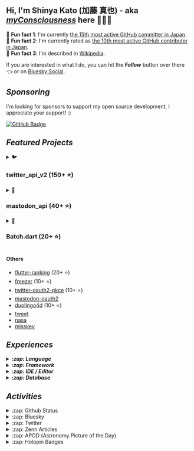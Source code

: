 ## Hi, I'm Shinya Kato (加藤 真也) - aka [**_myConsciousness_**](https://github.com/myConsciousness/) here 👋👨‍💻

<!-- MY-RANK-IN-GITHUB:START - Do not remove or modify this section -->

🤖 **Fun fact 1**: I'm currently [the 15th most active GitHub committer in Japan](https://commits.top/japan.html).</br>
🤖 **Fun fact 2**: I'm currently rated as [the 10th most active GitHub contributor in Japan](https://commits.top/japan_public.html).</br>
🤖 **Fun fact 3**: I'm described in [Wikipedia](https://ja.wikipedia.org/wiki/加藤真也_(プログラマ)).

<!-- MY-RANK-IN-GITHUB:END -->

If you are interested in what I do, you can hit the **_Follow_** button over there 👈 or on [Bluesky Social](https://staging.bsky.app/profile/shinyakato.dev).

## **_Sponsoring_**

I'm looking for sponsors to support my open source development, I appreciate your support! :)

[![GitHub Badge](https://img.shields.io/badge/Github%20Sponsor-orange?style=for-the-badge&logo=github&logoColor=white)](https://github.com/sponsors/myConsciousness)

## **_Featured Projects_**

<details>
  <summary>🐦 <b><h3>twitter_api_v2 (150+ ⭐)</h3></b></summary>
  <div>
    <p align="center">
      <a href="https://github.com/twitter-dart/twitter-api-v2">
        <img alt="twitter_api_v2" width="500px" src="https://user-images.githubusercontent.com/13072231/199728866-202b9742-d58e-4667-b046-e8096efd2339.png">
      </a>
    </p>
  </div>

  <h4><b>Highlights</b> ✨</h4>

✅ The **wrapper library** for **[Twitter API v2.0](https://developer.twitter.com/en/docs/twitter-api)**. </br>
✅ **Easily integrates** with the **Dart** & **Flutter** apps. </br>
✅ Provides response objects with a **guaranteed safe types.** </br>
✅ Supports **[all endpoints](https://developer.twitter.com/en/docs/api-reference-index)**. </br>
✅ Support **all request parameters and response fields**.</br>
✅ Supports **high-performance streaming** endpoints. </br>
✅ Supports **[expansions](https://developer.twitter.com/en/docs/twitter-api/expansions)** and **[fields](https://developer.twitter.com/en/docs/twitter-api/fields)** features. </br>
✅ **Well documented** and **well tested**.</br>
✅ Supports the powerful **automatic retry**.</br>
✅ Supports for **large media uploads** (image, gif, video).</br>
✅ Supports **safe and powerful paging** feature.

- [Repository](https://github.com/twitter-dart/twitter-api-v2)
- [Pub.dev](https://pub.dev/packages/twitter_api_v2)

</details>

<details>
  <summary>🦣 <b><h3>mastodon_api (40+ ⭐)</h3></b></summary>
  <div>
    <p align="center">
      <a href="https://github.com/mastodon-dart/mastodon-api">
        <img alt="twitter_api_v2" width="500px" src="https://user-images.githubusercontent.com/13072231/202892481-5b9c8a39-ef55-4dca-a912-e298beb635ca.png">
      </a>
    </p>
  </div>

  <h4><b>Highlights</b> ✨</h4>

✅ The **wrapper library** for **[Mastodon API](https://docs.joinmastodon.org/client/intro/)**. </br>
✅ **Easily integrates** with the **Dart** & **Flutter** apps. </br>
✅ Provides response objects with a **guaranteed safe types.** </br>
✅ **Well documented** and **well tested**.</br>
✅ Supports **v1 and v2 endpoints**.</br>
✅ Supports the powerful **automatic retry**.</br>

- [Repository](https://github.com/mastodon-dart/mastodon-api)
- [Pub.dev](https://pub.dev/packages/mastodon_api)

</details>

<details>
  <summary>🚀 <b><h3>Batch.dart (20+ ⭐)</h3></b></summary>
  <div>
    <p align="center">
      <a href="https://github.com/batch-dart/batch.dart">
        <img alt="batch" width="300px" src="https://user-images.githubusercontent.com/13072231/157616062-6208b014-e104-49f4-8227-b491b7ef6d42.png">
      </a>
    </p>
  </div>

  <h4><b>Highlights</b> ✨</h4>

✅ **Job Scheduling Framework** running on **Dart VM**. </br>
✅ **Easily schedules** with a combination of **Job**, **Step**, and **Task**. </br>
✅ Supports **job scheduling in [Cron](https://en.wikipedia.org/wiki/Cron)** format. </br>
✅ Supports **convenient logging functions** as a standard. </br>
✅ Supports the **parallel processing**. </br>
✅ Supports **conditional branching** of schedules. </br>
✅ Supports the **customizable retry feature**.

- [Repository](https://github.com/batch-dart/batch.dart)
- [Pub.dev](https://pub.dev/packages/batch)

</details>

#### Others

- [flutter-ranking](https://github.com/myConsciousness/flutter-ranking) (20+ ⭐)
- [freezer](https://github.com/myConsciousness/freezer) (10+ ⭐)
- [twitter-oauth2-pkce](https://github.com/twitter-dart/twitter-oauth2-pkce) (10+ ⭐)
- [mastodon-oauth2](https://github.com/mastodon-dart/mastodon-oauth2)
- [duolingo4d](https://github.com/duolingo-dart/duolingo4d) (10+ ⭐)
- [tweet](https://github.com/dart-actions/tweet)
- [nasa](https://github.com/myConsciousness/nasa-api)
- [misskey](https://github.com/misskey-dart/misskey)

## **_Experiences_**

<details>
  <summary><b><em>:zap: Language</em></b></summary>

![C](https://img.shields.io/badge/c-%2300599C.svg?style=for-the-badge&logo=c&logoColor=white)
![C++](https://img.shields.io/badge/c++-%2300599C.svg?style=for-the-badge&logo=c%2B%2B&logoColor=white)
![Go](https://img.shields.io/badge/go-%2300ADD8.svg?style=for-the-badge&logo=go&logoColor=white)
![Java](https://img.shields.io/badge/java-%23ED8B00.svg?style=for-the-badge&logo=java&logoColor=white)
![Kotlin](https://img.shields.io/badge/kotlin-%230095D5.svg?style=for-the-badge&logo=kotlin&logoColor=white)
![Python](https://img.shields.io/badge/python-3670A0?style=for-the-badge&logo=python&logoColor=ffdd54)
![Dart](https://img.shields.io/badge/dart-%230175C2.svg?style=for-the-badge&logo=dart&logoColor=white)
![Apache Groovy](https://img.shields.io/badge/Apache%20Groovy-4298B8.svg?style=for-the-badge&logo=Apache+Groovy&logoColor=white)
![HTML5](https://img.shields.io/badge/html5-%23E34F26.svg?style=for-the-badge&logo=html5&logoColor=white)
![CSS3](https://img.shields.io/badge/css3-%231572B6.svg?style=for-the-badge&logo=css3&logoColor=white)
![JavaScript](https://img.shields.io/badge/javascript-%23323330.svg?style=for-the-badge&logo=javascript&logoColor=%23F7DF1E)
![TypeScript](https://img.shields.io/badge/typescript-%23007ACC.svg?style=for-the-badge&logo=typescript&logoColor=white)
![Markdown](https://img.shields.io/badge/markdown-%23000000.svg?style=for-the-badge&logo=markdown&logoColor=white)

</details>

<details>
  <summary><b><em>:zap: Framework</em></b></summary>

![Flutter](https://img.shields.io/badge/Flutter-%2302569B.svg?style=for-the-badge&logo=Flutter&logoColor=white)
![React Native](https://img.shields.io/badge/react_native-%2320232a.svg?style=for-the-badge&logo=react&logoColor=%2361DAFB)
![Spring](https://img.shields.io/badge/spring-%236DB33F.svg?style=for-the-badge&logo=spring&logoColor=white)
![Thymeleaf](https://img.shields.io/badge/Thymeleaf-%23005C0F.svg?style=for-the-badge&logo=Thymeleaf&logoColor=white)
![.Net](https://img.shields.io/badge/.NET-5C2D91?style=for-the-badge&logo=.net&logoColor=white)
![Bootstrap](https://img.shields.io/badge/bootstrap-%23563D7C.svg?style=for-the-badge&logo=bootstrap&logoColor=white)
![SASS](https://img.shields.io/badge/SASS-hotpink.svg?style=for-the-badge&logo=SASS&logoColor=white)
![jQuery](https://img.shields.io/badge/jquery-%230769AD.svg?style=for-the-badge&logo=jquery&logoColor=white)
![JWT](https://img.shields.io/badge/JWT-black?style=for-the-badge&logo=JSON%20web%20tokens)
![Chart.js](https://img.shields.io/badge/chart.js-F5788D.svg?style=for-the-badge&logo=chart.js&logoColor=white)

</details>

<details>
  <summary><b><em>:zap: IDE / Editor</em></b></summary>

![Visual Studio Code](https://img.shields.io/badge/Visual%20Studio%20Code-0078d7.svg?style=for-the-badge&logo=visual-studio-code&logoColor=white)
![Android Studio](https://img.shields.io/badge/Android%20Studio-3DDC84.svg?style=for-the-badge&logo=android-studio&logoColor=white)
![IntelliJ IDEA](https://img.shields.io/badge/IntelliJIDEA-000000.svg?style=for-the-badge&logo=intellij-idea&logoColor=white)
![Eclipse](https://img.shields.io/badge/Eclipse-FE7A16.svg?style=for-the-badge&logo=Eclipse&logoColor=white)
![Visual Studio](https://img.shields.io/badge/Visual%20Studio-5C2D91.svg?style=for-the-badge&logo=visual-studio&logoColor=white)
![Atom](https://img.shields.io/badge/Atom-%2366595C.svg?style=for-the-badge&logo=atom&logoColor=white)

</details>

<details>
  <summary><b><em>:zap: Database</em></b></summary>

![Oracle](https://img.shields.io/badge/Oracle-F80000?style=for-the-badge&logo=oracle&logoColor=white)
![MySQL](https://img.shields.io/badge/mysql-%2300f.svg?style=for-the-badge&logo=mysql&logoColor=white)
![MongoDB](https://img.shields.io/badge/MongoDB-%234ea94b.svg?style=for-the-badge&logo=mongodb&logoColor=white)
![SQLite](https://img.shields.io/badge/sqlite-%2307405e.svg?style=for-the-badge&logo=sqlite&logoColor=white)

</details>

## **_Activities_**

<details>
  <summary>:zap: Github Status</summary>

[![trophy](https://github-profile-trophy.vercel.app/?username=myConsciousness&theme=gruvbox&include_all_commits=true&count_private=true)](https://github-profile-trophy.vercel.app/?username=myConsciousness&margin-w=15&include_all_commits=true&count_private=true)

<p>
  <img height="180em" src="https://github-readme-streak-stats.herokuapp.com/?user=myConsciousness&layout=compact&theme=gruvbox" alt="myConsciousness" />
</p>

<div>
  <img height="180em" src="https://github-readme-stats.vercel.app/api?username=myConsciousness&count_private=true&theme=gruvbox&show_icons=true&include_all_commits=true&count_private=true"/>
  <img height="180em" src="https://github-readme-stats.vercel.app/api/top-langs/?username=myConsciousness&layout=compact&langs_count=7&theme=gruvbox"/>
</details>

<details>
  <summary>:zap: Bluesky</summary>

---

This content is fetched by [bluesky](https://github.com/myConsciousness/atproto.dart/tree/main/packages/bluesky).

<!-- MY-BSKY_TIMELINE:START - Do not remove or modify this section -->
---

> Shinya Kato 🤯 @shinyakato.dev 2023-03-24T05:51:26.055Z
>
> 

---

> Shinya Kato 🤯 @shinyakato.dev 2023-03-24T04:36:06.391Z
>
> ちょっと風刺的で好き

---

> Shinya Kato 🤯 @shinyakato.dev 2023-03-24T04:35:31.712Z
>
> マストドンのツイートに対するトゥートのネーミングセンスが抜群にはまってる

---

> Shinya Kato 🤯 @shinyakato.dev 2023-03-24T04:33:53.646Z
>
> マンモスのマスコットはなかなかキャッチーでいいんですけどね〜

---

> Shinya Kato 🤯 @shinyakato.dev 2023-03-24T03:36:49.832Z
>
> Congrats! ✌️

---
<!-- MY-BSKY_TIMELINE:END -->

</details>

<details>
  <summary>:zap: Twitter</summary>

---

This content is fetched by [twitter_api_v2](https://github.com/twitter-dart/twitter-api-v2).

  <!-- MY-TWEETS:START - Do not remove or modify this section -->
---

> ![bsky.app/profile/shinyakato.dev's avatar](https://pbs.twimg.com/profile_images/1610281170511724544/i1ghNtS3_normal.jpg)
[bsky.app/profile/shinyakato.dev](https://twitter.com/realshinyakato) [@realshinyakato](https://twitter.com/realshinyakato) [2023-03-14T05:56:19.000Z](https://twitter.com/realshinyakato/status/1635520213054787585)
>
> 誰でもできる、Blueskyでカスタムドメインを簡単に設定する方法｜加藤 真也 https://t.co/dXdqH3cUjw [#zenn](https://twitter.com/hashtag/zenn?src=hashtag_click) [#Bluesky](https://twitter.com/hashtag/Bluesky?src=hashtag_click)
>
> [Reply](https://twitter.com/intent/tweet?in_reply_to=1635520213054787585)&emsp;[Retweet](https://twitter.com/intent/retweet?tweet_id=1635520213054787585)&emsp;[Like](https://twitter.com/intent/favorite?tweet_id=1635520213054787585)

---

> ![bsky.app/profile/shinyakato.dev's avatar](https://pbs.twimg.com/profile_images/1610281170511724544/i1ghNtS3_normal.jpg)
[bsky.app/profile/shinyakato.dev](https://twitter.com/realshinyakato) [@realshinyakato](https://twitter.com/realshinyakato) [2023-03-10T23:14:33.000Z](https://twitter.com/realshinyakato/status/1634331941192495104)
>
> RT [@arcalinea:](https://twitter.com/arcalinea:) Time for a tweet thread on the blog post I published yesterday. 🧵
> 
> Our main work at [@bluesky](https://twitter.com/bluesky) so far has been on the [@at_prot…](https://twitter.com/at_prot…)
>
> [Reply](https://twitter.com/intent/tweet?in_reply_to=1634331941192495104)&emsp;[Retweet](https://twitter.com/intent/retweet?tweet_id=1634331941192495104)&emsp;[Like](https://twitter.com/intent/favorite?tweet_id=1634331941192495104)

---

> ![bsky.app/profile/shinyakato.dev's avatar](https://pbs.twimg.com/profile_images/1610281170511724544/i1ghNtS3_normal.jpg)
[bsky.app/profile/shinyakato.dev](https://twitter.com/realshinyakato) [@realshinyakato](https://twitter.com/realshinyakato) [2023-03-10T23:14:29.000Z](https://twitter.com/realshinyakato/status/1634331923207319553)
>
> RT [@arcalinea:](https://twitter.com/arcalinea:) Here are the protocol features we're excited to finish: 
> 
> - Domain names as usernames &amp; account portability
> - Algorithmic ch…
>
> [Reply](https://twitter.com/intent/tweet?in_reply_to=1634331923207319553)&emsp;[Retweet](https://twitter.com/intent/retweet?tweet_id=1634331923207319553)&emsp;[Like](https://twitter.com/intent/favorite?tweet_id=1634331923207319553)

---

> ![bsky.app/profile/shinyakato.dev's avatar](https://pbs.twimg.com/profile_images/1610281170511724544/i1ghNtS3_normal.jpg)
[bsky.app/profile/shinyakato.dev](https://twitter.com/realshinyakato) [@realshinyakato](https://twitter.com/realshinyakato) [2023-03-10T23:14:26.000Z](https://twitter.com/realshinyakato/status/1634331911446487040)
>
> RT [@arcalinea:](https://twitter.com/arcalinea:) Our end goals are to support choice for users, freedom for developers, and control for creators. 
> 
> We're designing for a com…
>
> [Reply](https://twitter.com/intent/tweet?in_reply_to=1634331911446487040)&emsp;[Retweet](https://twitter.com/intent/retweet?tweet_id=1634331911446487040)&emsp;[Like](https://twitter.com/intent/favorite?tweet_id=1634331911446487040)

---

> ![bsky.app/profile/shinyakato.dev's avatar](https://pbs.twimg.com/profile_images/1610281170511724544/i1ghNtS3_normal.jpg)
[bsky.app/profile/shinyakato.dev](https://twitter.com/realshinyakato) [@realshinyakato](https://twitter.com/realshinyakato) [2023-03-10T23:14:21.000Z](https://twitter.com/realshinyakato/status/1634331890990862336)
>
> RT [@arcalinea:](https://twitter.com/arcalinea:) Domain names as handles! Why are we excited about this feature in the [@at_protocol?](https://twitter.com/at_protocol?) It's a way to achieve decentralized veri…
>
> [Reply](https://twitter.com/intent/tweet?in_reply_to=1634331890990862336)&emsp;[Retweet](https://twitter.com/intent/retweet?tweet_id=1634331890990862336)&emsp;[Like](https://twitter.com/intent/favorite?tweet_id=1634331890990862336)

---
<!-- MY-TWEETS:END -->
</details>

<details>
  <summary>:zap: Zenn Articles</summary>

<!-- MY-ZENN-ARTICLES:START - Do not remove or modify this section -->
- 💙 [誰でもできる、Blueskyでカスタムドメインを簡単に設定する方法](https://zenn.dev/kato_shinya/articles/lets-set-custom-domain-in-bluesky) (2023-03-14)
- 💙 [分散型SNSの大本命「Bluesky」をさっそく試してみた](https://zenn.dev/kato_shinya/articles/lets-try-bluesky-social) (2023-03-07)
- 📙 [【Dart/Flutter】httpパッケージを使ってMultipart形式のリクエストを送る](https://zenn.dev/kato_shinya/articles/how-to-send-multipart-request-with-dart) (2023-02-28)
- 🤔 [公開した自作OSSを有名にしたいすべてのOSS開発者が実践すべきこと](https://zenn.dev/kato_shinya/articles/why-your-packages-are-not-popular) (2022-11-13)
- 🎥 [【Dart/Flutter】twitter_api_v2でメディアファイルを簡単にアップロードする方法](https://zenn.dev/kato_shinya/articles/how-to-upload-media-with-twitter-api-v2) (2022-10-31)
<!-- MY-ZENN-ARTICLES:END -->
</details>

<details>
  <summary>:zap: APOD (Astronomy Picture of the Day)</summary>

---

This content is fetched by [nasa](https://github.com/myConsciousness/nasa-api).

  <!-- APOD:START - Do not remove or modify this section -->
---

> Former darling of the northern sky Comet C/2022E3 (ZTF) has faded. During its closest approach to our fair planet in early February Comet ZTF was a mere 2.3 light-minutes distant. Then known as the green comet, this visitor from the remote Oort Cloud is now nearly 13.3 light-minutes away. In this deep image, composed of exposures captured on March 21, the comet still sports a broad, whitish dust tail and greenish tinted coma though. Not far on the sky from Orion's bright star Rigel, Comet ZTF shares the field of view with faint, dusty nebulae and distant background galaxies. The telephoto frame is crowded with Milky Way stars toward the constellation Eridanus. The influence of Jupiter's gravity on the comet's orbit as ZTF headed for the inner solar system, may have set the comet on an outbound journey, never to return.
> ![APOD](https://apod.nasa.gov/apod/image/2303/C2022E3_230321_1024.jpg)
> &copy; Former darling

---
<!-- APOD:END -->
</details>

<details>
  <summary>:zap: Holopin Badges</summary>

  [![An image of @myconsciousness's Holopin badges, which is a link to view their full Holopin profile](https://holopin.me/myconsciousness)](https://holopin.io/@myconsciousness)
</details>
